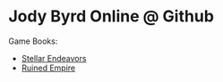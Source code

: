 # Jody Byrd Online @ Github

Game Books:
- [Stellar Endeavors](/StellarEndeavors/)
- [Ruined Empire](/RuinedEmpire/)